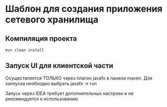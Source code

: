 # Шаблон для создания приложения сетевого хранилища

## Компиляция проекта
`mvn clean install`

## Запуск UI для клиентской части
Осуществляется ТОЛЬКО через плагин javafx в панели maven. Для заппуска необходио выбрать javafx -> run

Запуск через IDEA требует дополнительных настроек и не рекомендуется к использованию